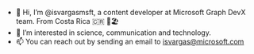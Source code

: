 - 👋 Hi, I’m @isvargasmsft, a content developer at Microsoft Graph DevX team. From Costa Rica 🇨🇷 🌋🏖️
- 👀 I’m interested in science, communication and technology.
- 📫 You can reach out by sending an email to isvargas@microsoft.com


<!---
isvargasmsft/isvargasmsft is a ✨ special ✨ repository because its `README.md` (this file) appears on your GitHub profile.
You can click the Preview link to take a look at your changes.
--->
